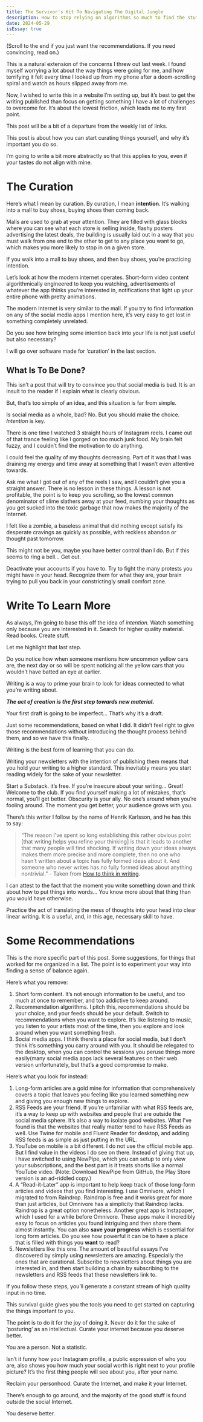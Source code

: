 ```yaml
---
title: The Survivor's Kit To Navigating The Digital Jungle
description: How to stop relying on algorithms so much to find the stuff you like.
date: 2024-05-29
isEssay: true
---
```


(Scroll to the end if you just want the recommendations. If you need convincing, read on.)

This is a natural extension of the concerns I threw out last week. I found myself worrying a lot about the way things were going for me, and how terrifying it felt every time I looked up from my phone after a doom-scrolling spiral and watch as hours slipped away from me.

Now, I wished to write this in a website I’m setting up, but it’s best to get the writing published than focus on getting something I have a lot of challenges to overcome for. It’s about the lowest friction, which leads me to my first point.

This post will be a bit of a departure from the weekly list of links.

This post is about how you can start curating things yourself, and why it’s important you do so.

I’m going to write a bit more abstractly so that this applies to you, even if your tastes do not align with mine.

# The Curation

Here’s what I mean by curation. By curation, I mean **intention**. It’s walking into a mall to buy shoes, buying shoes then coming back.

Malls are used to grab at your attention. They are filled with glass blocks where you can see what each store is selling inside, flashy posters advertising the latest deals, the building is usually laid out in a way that you must walk from one end to the other to get to any place you want to go, which makes you more likely to stop in on a given store.

If you walk into a mall to buy shoes, and then buy shoes, you’re practicing intention.

Let’s look at how the modern internet operates. Short-form video content algorithmically engineered to keep you watching, advertisements of whatever the app thinks you’re interested in, notifications that light up your entire phone with pretty animations.

The modern Internet is very similar to the mall. If you try to find information on any of the social media apps I mention here, it’s very easy to get lost in something completely unrelated.

Do you see how bringing some intention back into your life is not just useful but also necessary?

I will go over software made for ‘curation’ in the last section.

## What Is To Be Done?

This isn’t a post that will try to convince you that social media is bad. It is an insult to the reader if I explain what is clearly obvious.

But, that’s too simple of an idea, and this situation is far from simple.

Is social media as a whole, bad? No. But you should make the choice. _Intention_ is key.

There is one time I watched 3 straight hours of Instagram reels. I came out of that trance feeling like I gorged on too much junk food. My brain felt fuzzy, and I couldn’t find the motivation to do anything.

I could feel the quality of my thoughts decreasing. Part of it was that I was draining my energy and time away at something that I wasn’t even attentive towards.

Ask me what I got out of any of the reels I saw, and I couldn’t give you a straight answer. There is no lesson in these things. A lesson is not profitable, the point is to keep you scrolling, so the lowest common denominator of slime slathers away at your feed, numbing your thoughts as you get sucked into the toxic garbage that now makes the majority of the Internet.

I felt like a zombie, a baseless animal that did nothing except satisfy its desperate cravings as quickly as possible, with reckless abandon or thought past tomorrow.

This might not be you, maybe you have better control than I do. But if this seems to ring a bell… Get out.

Deactivate your accounts if you have to. Try to fight the many protests you might have in your head. Recognize them for what they are, your brain trying to pull you back in your constrictingly small comfort zone.

# Write To Learn More

As always, I’m going to base this off the idea of _intention._ Watch something only because you are interested in it. Search for higher quality material. Read books. Create stuff.

Let me highlight that last step.

Do you notice how when someone mentions how uncommon yellow cars are, the next day or so will be spent noticing all the yellow cars that you wouldn’t have batted an eye at earlier.

Writing is a way to prime your brain to look for ideas connected to what you’re writing about.

_**The act of creation is the first step towards new material.**_

Your first draft is going to be imperfect… That’s why it’s a draft.

Just some recommendations, based on what I did. It didn’t feel right to give those recommendations without introducing the thought process behind them, and so we have this finally.

Writing is the best form of learning that you can do.

Writing your newsletters with the intention of publishing them means that you hold your writing to a higher standard. This inevitably means you start reading widely for the sake of your newsletter.

Start a Substack. it’s free. If you’re insecure about your writing… Great! Welcome to the club. If you find yourself making a lot of mistakes, that’s normal, you’ll get better. Obscurity is your ally. No one’s around when you’re fooling around. The moment you get better, your audience grows with you.

There’s this writer I follow by the name of Henrik Karlsson, and he has this to say:

> “The reason I've spent so long establishing this rather obvious point [that writing helps you refine your thinking] is that it leads to another that many people will find shocking. If writing down your ideas always makes them more precise and more complete, then no one who hasn't written about a topic has fully formed ideas about it. And someone who never writes has no fully formed ideas about anything nontrivial.” - Taken from [How to think in writing](https://www.henrikkarlsson.xyz/p/writing-to-think).

I can attest to the fact that the moment you write something down and think about how to put things into words… You know more about that thing than you would have otherwise.

Practice the act of translating the mess of thoughts into your head into clear linear writing. It is a useful, and, in this age, necessary skill to have.

# Some Recommendations

This is the more specific part of this post. Some suggestions, for things that worked for me organized in a list. The point is to experiment your way into finding a sense of balance again.

Here’s what you remove:

1. Short form content. It’s not enough information to be useful, and too much at once to remember, and too addictive to keep around.
2. Recommendation algorithms. I pitch this, recommendations should be your choice, and your feeds should be your default. Switch to recommendations when you want to explore. It’s like listening to music, you listen to your artists most of the time, then you explore and look around when you want something fresh.
3. Social media apps. I think there’s a place for social media, but I don’t think it’s something you carry around with you. It should be relegated to the desktop, when you can control the sessions you peruse things more easily(many social media apps lack several features on their web version unfortunately, but that’s a good compromise to make.

Here’s what you look for instead:

1. Long-form articles are a gold mine for information that comprehensively covers a topic that leaves you feeling like you learned something new and giving you enough new things to explore.
2. RSS Feeds are your friend. If you’re unfamiliar with what RSS feeds are, it’s a way to keep up with websites and people that are outside the social media sphere. It’s also a way to isolate good websites. What I’ve found is that the websites that really matter tend to have RSS Feeds as well. Use Twine for mobile and Fluent Reader for desktop, and adding RSS feeds is as simple as just putting in the URL.
3. YouTube on mobile is a bit different. I do not use the official mobile app. But I find value in the videos I do see on there. Instead of giving that up, I have switched to using NewPipe, which you can setup to only view your subscriptions, and the best part is it treats shorts like a normal YouTube video. (Note: Download NewPipe from GitHub, the Play Store version is an ad-riddled copy.)
4. A “Read-it-Later” app is important to help keep track of those long-form articles and videos that you find interesting. I use Omnivore, which I migrated to from Raindrop. Raindrop is free and it works great for more than just articles, but Omnivore has a simplicity that Raindrop lacks. Raindrop is a great option nonetheless. Another great app is Instapaper, which I used for a while before Omnivore. These apps make it incredibly easy to focus on articles you found intriguing and then share them almost instantly. You can also **save your progress** which is essential for long form articles. Do you see how powerful it can be to have a place that is filled with things you **want** to read?
5. Newsletters like this one. The amount of beautiful essays I’ve discovered by simply using newsletters are amazing. Especially the ones that are curational. Subscribe to newsletters about things you are interested in, and then start building a chain by subscribing to the newsletters and RSS feeds that these newsletters link to.

If you follow these steps, you’ll generate a constant stream of high quality input in no time.

This survival guide gives you the tools you need to get started on capturing the things important to you.

The point is to do it for the joy of doing it. Never do it for the sake of ‘posturing’ as an intellectual. Curate your internet because you deserve better.

You are a person. Not a statistic.

Isn’t it funny how your Instagram profile, a public expression of who you are, also shows you how much your social worth is right next to your profile picture? It’s the first thing people will see about you, after your name.

Reclaim your personhood. Curate the Internet, and make it your Internet.

There’s enough to go around, and the majority of the good stuff is found outside the social Internet.

You deserve better.
